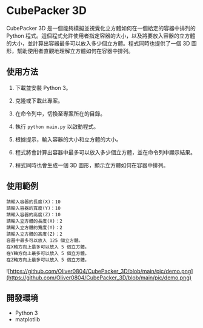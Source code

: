 # CubePacker 3D

CubePacker 3D 是一個能夠模擬並視覺化立方體如何在一個給定的容器中排列的 Python 程式。這個程式允許使用者指定容器的大小，以及將要放入容器的立方體的大小，並計算出容器最多可以放入多少個立方體。程式同時也提供了一個 3D 圖形，幫助使用者直觀地理解立方體如何在容器中排列。

## 使用方法

1. 下載並安裝 Python 3。

2. 克隆或下載此專案。

3. 在命令列中，切換至專案所在的目錄。

4. 執行 `python main.py` 以啟動程式。

5. 根據提示，輸入容器的大小和立方體的大小。

6. 程式將會計算出容器中最多可以放入多少個立方體，並在命令列中顯示結果。

7. 程式同時也會生成一個 3D 圖形，顯示立方體如何在容器中排列。

## 使用範例
```
請輸入容器的長度(X)：10
請輸入容器的寬度(Y)：10
請輸入容器的高度(Z)：10
請輸入立方體的長度(X)：2
請輸入立方體的寬度(Y)：2
請輸入立方體的高度(Z)：2
容器中最多可以放入 125 個立方體。
在X軸方向上最多可以放入 5 個立方體。
在Y軸方向上最多可以放入 5 個立方體。
在Z軸方向上最多可以放入 5 個立方體。
```
![https://github.com/Oliver0804/CubePacker_3D/blob/main/pic/demo.png](https://github.com/Oliver0804/CubePacker_3D/blob/main/pic/demo.png)

## 開發環境

- Python 3
- matplotlib


